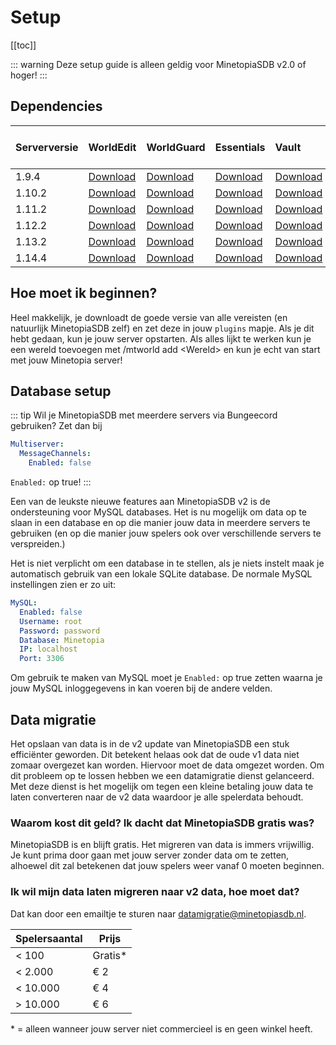 # Setup

[[toc]]

::: warning
Deze setup guide is alleen geldig voor MinetopiaSDB v2.0 of hoger!
:::

## Dependencies

| Serverversie    | WorldEdit | WorldGuard | Essentials | Vault | Citizens (niet verplicht!) |
| :--------------- | :---------------- | :---------------- | :---------------- | :---------------- | :---------------- |
| 1.9.4           | [Download](https://dev.bukkit.org/projects/worldedit/files/2460562/download) | [Download](https://dev.bukkit.org/projects/worldguard/files/956770/download) | [Download](https://www.spigotmc.org/resources/essentialsx.9089/download?version=286847) | [Download](https://dev.bukkit.org/projects/vault/files/2704903/download) | [Download](https://ci.citizensnpcs.co/job/citizens2/1371/) |
| 1.10.2          | [Download](https://dev.bukkit.org/projects/worldedit/files/2460562/download) | [Download](https://dev.bukkit.org/projects/worldguard/files/956770/download) | [Download](https://www.spigotmc.org/resources/essentialsx.9089/download?version=286847) | [Download](https://dev.bukkit.org/projects/vault/files/2704903/download) | [Download](https://ci.citizensnpcs.co/job/Citizens2/1552/) |
| 1.11.2          | [Download](https://dev.bukkit.org/projects/worldedit/files/2460562/download) | [Download](https://dev.bukkit.org/projects/worldguard/files/956770/download) | [Download](https://www.spigotmc.org/resources/essentialsx.9089/download?version=286847) | [Download](https://dev.bukkit.org/projects/vault/files/2704903/download) | [Download](https://ci.citizensnpcs.co/job/Citizens2/1552/) |
| 1.12.2          | [Download](https://dev.bukkit.org/projects/worldedit/files/2460562/download) | [Download](https://dev.bukkit.org/projects/worldguard/files/956770/download) | [Download](https://www.spigotmc.org/resources/essentialsx.9089/download?version=286847) | [Download](https://dev.bukkit.org/projects/vault/files/2704903/download) | [Download](https://ci.citizensnpcs.co/job/citizens2/1552/) |
| 1.13.2          | [Download](https://dev.bukkit.org/projects/worldedit/files/2760373/download) | [Download](https://dev.bukkit.org/projects/worldguard/files/956770/download) | [Download](https://www.spigotmc.org/resources/essentialsx.9089/download?version=286847) | [Download](https://dev.bukkit.org/projects/vault/files/2704903/download) | [Download](https://ci.citizensnpcs.co/job/citizens2/1687/) |
| 1.14.4          | [Download](https://dev.bukkit.org/projects/worldedit/files/2760373/download) | [Download](https://dev.bukkit.org/projects/worldguard/files/956770/download) | [Download](https://www.spigotmc.org/resources/essentialsx.9089/download?version=286847) | [Download](https://dev.bukkit.org/projects/vault/files/2704903/download) | [Download](https://ci.citizensnpcs.co/job/citizens2/1752/) |

## Hoe moet ik beginnen?

Heel makkelijk, je downloadt de goede versie van alle vereisten (en natuurlijk MinetopiaSDB zelf) en zet deze in jouw ``plugins`` mapje. Als je dit hebt gedaan, kun je jouw server opstarten. Als alles lijkt te werken kun je een wereld toevoegen met /mtworld add \<Wereld\> en kun je echt van start met jouw Minetopia server!

## Database setup

::: tip
Wil je MinetopiaSDB met meerdere servers via Bungeecord gebruiken? Zet dan bij
```yml
Multiserver:
  MessageChannels:
    Enabled: false
``` 
``Enabled:`` op true!
:::


Een van de leukste nieuwe features aan MinetopiaSDB v2 is de ondersteuning voor MySQL databases. Het is nu mogelijk om data op te slaan in een database en op die manier jouw data in meerdere servers te gebruiken (en op die manier jouw spelers ook over verschillende servers te verspreiden.) 

Het is niet verplicht om een database in te stellen, als je niets instelt maak je automatisch gebruik van een lokale SQLite database. De normale MySQL instellingen zien er zo uit:
```yml
MySQL:
  Enabled: false
  Username: root
  Password: password
  Database: Minetopia
  IP: localhost
  Port: 3306
```
Om gebruik te maken van MySQL moet je ``Enabled:`` op true zetten waarna je jouw MySQL inloggegevens in kan voeren bij de andere velden.



## Data migratie

Het opslaan van data is in de v2 update van MinetopiaSDB een stuk efficiënter geworden. Dit betekent helaas ook dat de oude v1 data niet zomaar overgezet kan worden. Hiervoor moet de data omgezet worden. Om dit probleem op te lossen hebben we een datamigratie dienst gelanceerd. Met deze dienst is het mogelijk om tegen een kleine betaling jouw data te laten converteren naar de v2 data waardoor je alle spelerdata behoudt.


### Waarom kost dit geld? Ik dacht dat MinetopiaSDB gratis was?

MinetopiaSDB is en blijft gratis. Het migreren van data is immers vrijwillig. Je kunt prima door gaan met jouw server zonder data om te zetten, alhoewel dit zal betekenen dat jouw spelers weer vanaf 0 moeten beginnen.


### Ik wil mijn data laten migreren naar v2 data, hoe moet dat?

Dat kan door een emailtje te sturen naar [datamigratie@minetopiasdb.nl](mailto:datamigratie@minetopiasdb.nl).

| Spelersaantal   | Prijs   |
| --------------- | ------- |
| < 100           | Gratis* |
| < 2.000         | € 2     |
| < 10.000        | € 4     |
| > 10.000        | € 6     |

\* = alleen wanneer jouw server niet commercieel is en geen winkel heeft.
